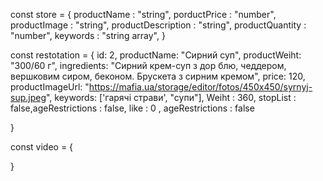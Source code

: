 const store = {
    productName : "string",
    porductPrice : "number",
    productImage : "string",
    productDescription : "string",
    productQuantity : "number",
    keywords : "string array",
}

const restotation = {
        id: 2,
        productName: "Сирний суп",
        productWeiht: "300/60 г",
        ingredients: "Cирний крем-суп з дор блю, чеддером, вершковим сиром, беконом. Брускета з сирним кремом",
        price: 120,
        productImageUrl: "https://mafia.ua/storage/editor/fotos/450x450/syrnyj-sup.jpeg",
        keywords: ['гарячі страви', "супи"],
        Weiht : 360,
        stopList : false,ageRestrictions : false,
        like : 0 ,
        ageRestrictions : false

}

const video = {
    
}